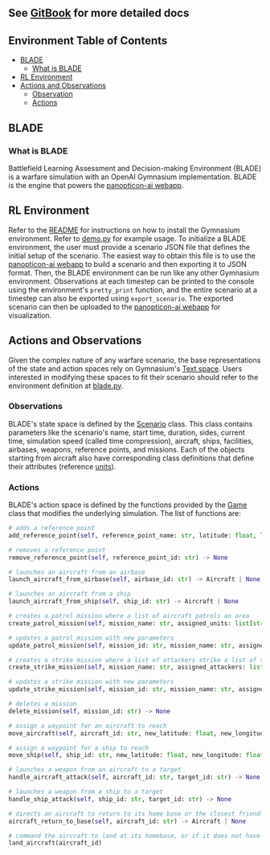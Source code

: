 ## See [GitBook](https://docs.panopticon-ai.com/) for more detailed docs

## Environment Table of Contents

- [BLADE](#blade)
  - [What is BLADE](#what-is-blade)
- [RL Environment](#rl-environment)
- [Actions and Observations](#actions-and-observations)
  - [Observation](#observations)
  - [Actions](#actions)

<!-- /TOC -->

## BLADE

### What is BLADE

Battlefield Learning Assessment and Decision-making Environment (BLADE) is a warfare simulation with an OpenAI Gymnasium implementation. BLADE is the engine that powers the [panopticon-ai webapp](https://app.panopticon-ai.com/).

## RL Environment

Refer to the [README](https://github.com/Panopticon-AI-team/panopticon/blob/main/gym/README.md) for instructions on how to install the Gymnasium environment. Refer to [demo.py](https://github.com/Panopticon-AI-team/panopticon/blob/main/gym/scripts/simple_demo/demo.py) for example usage. To initialize a BLADE environment, the user must provide a scenario JSON file that defines the initial setup of the scenario. The easiest way to obtain this file is to use the [panopticon-ai webapp](https://app.panopticon-ai.com/) to build a scenario and then exporting it to JSON format. Then, the BLADE environment can be run like any other Gymnasium environment. Observations at each timestep can be printed to the console using the environment's `pretty_print` function, and the entire scenario at a timestep can also be exported using `export_scenario`. The exported scenario can then be uploaded to the [panopticon-ai webapp](https://app.panopticon-ai.com/) for visualization.

## Actions and Observations

Given the complex nature of any warfare scenario, the base representations of the state and action spaces rely on Gymnasium's [Text space](https://gymnasium.farama.org/api/spaces/fundamental/#gymnasium.spaces.Text). Users interested in modifying these spaces to fit their scenario should refer to the environment definition at [blade.py](https://github.com/Panopticon-AI-team/panopticon/blob/main/gym/blade/envs/blade.py).

### Observations

BLADE's state space is defined by the [Scenario](https://github.com/Panopticon-AI-team/panopticon/blob/main/gym/blade/Scenario.py) class. This class contains parameters like the scenario's name, start time, duration, sides, current time, simulation speed (called time compression), aircraft, ships, facilities, airbases, weapons, reference points, and missions. Each of the objects starting from aircraft also have corresponding class definitions that define their attributes (reference [units](https://github.com/Panopticon-AI-team/panopticon/tree/main/gym/blade/units)).

### Actions

BLADE's action space is defined by the functions provided by the [Game](https://github.com/Panopticon-AI-team/panopticon/blob/main/gym/blade/Game.py) class that modifies the underlying simulation. The list of functions are:

```python
# adds a reference point
add_reference_point(self, reference_point_name: str, latitude: float, longitude: float) -> ReferencePoint

# removes a reference point
remove_reference_point(self, reference_point_id: str) -> None

# launches an aircraft from an airbase
launch_aircraft_from_airbase(self, airbase_id: str) -> Aircraft | None

# launches an aircraft from a ship
launch_aircraft_from_ship(self, ship_id: str) -> Aircraft | None

# creates a patrol mission where a list of aircraft patrols an area
create_patrol_mission(self, mission_name: str, assigned_units: list[str], assigned_area: list[list[float]]) -> None

# updates a patrol mission with new parameters
update_patrol_mission(self, mission_id: str, mission_name: str, assigned_units: list[str], assigned_area: list[list[float]]) -> None

# creates a strike mission where a list of attackers strike a list of targets
create_strike_mission(self, mission_name: str, assigned_attackers: list[str], assigned_targets: list[str]) -> None

# updates a strike mission with new parameters
update_strike_mission(self, mission_id: str, mission_name: str, assigned_attackers: list[str], assigned_targets: list[str]) -> None

# deletes a mission
delete_mission(self, mission_id: str) -> None

# assign a waypoint for an aircraft to reach
move_aircraft(self, aircraft_id: str, new_latitude: float, new_longitude: float) -> Aircraft | None

# assign a waypoint for a ship to reach
move_ship(self, ship_id: str, new_latitude: float, new_longitude: float) -> Ship | None

# launches a weapon from an aircraft to a target
handle_aircraft_attack(self, aircraft_id: str, target_id: str) -> None

# launches a weapon from a ship to a target
handle_ship_attack(self, ship_id: str, target_id: str) -> None

# directs an aircraft to return to its home base or the closest friendly base
aircraft_return_to_base(self, aircraft_id: str) -> Aircraft | None

# command the aircraft to land at its homebase, or if it does not have a homebase, land at the nearest base
land_aircraft(aircraft_id) 
```
